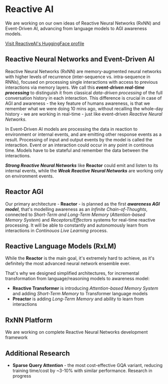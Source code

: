 # Reactive AI
We are working on our own ideas of Reactive Neural Networks (RxNN) and Event-Driven AI, advancing from language models to AGI awareness models.

[Visit ReactiveAI's HuggingFace profile](https://huggingface.co/ReactiveAI)

## Reactive Neural Networks and Event-Driven AI
Reactive Neural Networks (RxNN) are memory-augmented neural networks with higher levels of recurrence (inter-sequence vs. intra-sequence in RNNs),
focused on processing single interactions with access to previous interactions via memory layers. We call this _**event-driven real-time processing**_
to distinguish it from classical _data-driven processing_ of the full conversation history in each interaction. This difference is crucial in case
of AGI and awareness - the key feature of humans awareness, is that we remember what we were doing 10 mins ago, without recalling the whole-day history - we
are working in real-time - just like event-driven _Reactive Neural Networks_.

In Event-Driven AI models are processing the data in reaction to environment or internal events, and are emitting other response events as a result.
Processing of input and output events by the model is called the interaction. Event or an interaction could occur in any point in continous time. Models
have to be stateful and remember the data between the interactions.

_**Strong Reactive Neural Networks**_ like **Reactor** could emit and listen to its internal events, while the _**Weak Reactive Neural Networks**_ are
working only on environment events.

## Reactor AGI

Our primary architecture - **Reactor** - is planned as the first _**awareness AGI model**_, that's modelling awareness as an _Infinite Chain-of-Thoughts_,
connected to _Short-Term and Long-Term Memory_ (_Attention-based Memory System_) and _Receptors/Effectors_ systems for real-time reactive processing.
It will be able to constantly and autonomously learn from interactions in _Continouos Live Learning_ process.

## Reactive Language Models (RxLM)
While the **Reactor** is the main goal, it's extremely hard to achieve, as it's definitely the most advanced neural network ensemble ever.

That's why we designed simplified architectures, for incremental transformation from language/reasoning models to awareness model:
- **Reactive Transformer** is introducing _Attention-based Memory System_ and adding _Short-Term Memory_ to Transformer language models
- **Preactor** is adding _Long-Term Memory_ and ability to learn from interactions

## RxNN Platform

We are working on complete Reactive Neural Networks development framework

## Additional Research
- **Sparse Query Attention** - the most cost-effective GQA variant, reducing training time/cost by ~3-10% with similar performance. Research in progress

